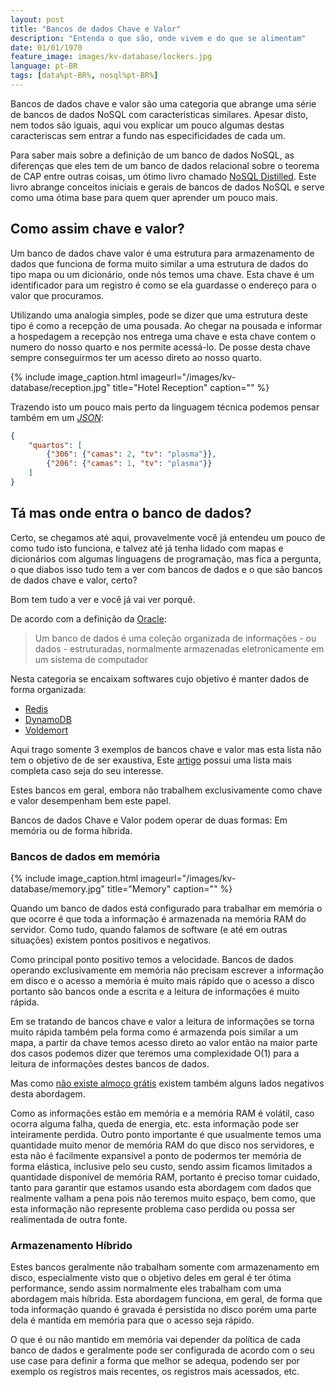 ```yaml
---
layout: post
title: "Bancos de dados Chave e Valor"
description: "Entenda o que são, onde vivem e do que se alimentam"
date: 01/01/1970
feature_image: images/kv-database/lockers.jpg
language: pt-BR
tags: [data%pt-BR%, nosql%pt-BR%]
---
```


Bancos de dados chave e valor são uma categoria que abrange uma série de bancos de dados NoSQL com caracteristicas similares. Apesar disto, nem todos são iguais, aqui vou explicar um pouco algumas destas caracteriscas sem entrar a fundo nas especificidades de cada um.

<!--more-->

Para saber mais sobre a definição de um banco de dados NoSQL, as diferenças que eles tem de um banco de dados relacional sobre o teorema de CAP entre outras coisas, um ótimo livro chamado [NoSQL Distilled](https://www.amazon.com.br/NoSQL-Distilled-Emerging-Polyglot-Persistence-ebook/dp/B0090J3SYW/ref=tmm_kin_swatch_0?_encoding=UTF8&qid=&sr=). Este livro abrange conceitos iniciais e gerais de bancos de dados NoSQL e serve como uma ótima base para quem quer aprender um pouco mais.

## Como assim chave e valor?

Um banco de dados chave valor é uma estrutura para armazenamento de dados que funciona de forma muito similar a uma estrutura de dados do tipo mapa ou um dicionário, onde nós temos uma chave. Esta chave é um identificador para um registro é como se ela guardasse o endereço para o valor que procuramos. 


Utilizando uma analogia simples, pode se dizer que uma estrutura deste tipo é como a recepção de uma pousada. Ao chegar na pousada e informar a hospedagem a recepção nos entrega uma chave e esta chave contem o numero do nosso quarto e nos permite acessá-lo. De posse desta chave sempre conseguirmos ter um acesso direto ao nosso quarto.

{% include image_caption.html imageurl="/images/kv-database/reception.jpg" title="Hotel Reception" caption="" %}

Trazendo isto um pouco mais perto da linguagem técnica podemos pensar também em um *[JSON](https://pt.wikipedia.org/wiki/JSON)*:

```json
{
    "quartos": [
        {"306": {"camas": 2, "tv": "plasma"}},
        {"206": {"camas": 1, "tv": "plasma"}}
    ]
}
```

## Tá mas onde entra o banco de dados?

Certo, se chegamos até aqui, provavelmente você já entendeu um pouco de como tudo isto funciona, e talvez até já tenha lidado com mapas e dicionários com algumas linguagens de programação, mas fica a pergunta, o que diabos isso tudo tem a ver com bancos de dados e o que são bancos de dados chave e valor, certo?

Bom tem tudo a ver e você já vai ver porquê.

De acordo com a definição da [Oracle](https://www.oracle.com/br/database/what-is-database/):

> Um banco de dados é uma coleção organizada de informações - ou dados - estruturadas, normalmente armazenadas eletronicamente em um sistema de computador

Nesta categoria se encaixam softwares cujo objetivo é manter dados de forma organizada:

- [Redis](https://redis.io)
- [DynamoDB](https://aws.amazon.com/dynamodb/)
- [Voldemort](https://www.project-voldemort.com/voldemort/)

Aqui trago somente 3 exemplos de bancos chave e valor mas esta lista não tem o objetivo de de ser exaustiva, Este [artigo](https://en.wikipedia.org/wiki/Key–value_database) possui uma lista mais completa caso seja do seu interesse.

Estes bancos em geral, embora não trabalhem exclusivamente como chave e valor desempenham bem este papel.

Bancos de dados Chave e Valor podem operar de duas formas: Em memória ou de forma híbrida.

### Bancos de dados em memória

{% include image_caption.html imageurl="/images/kv-database/memory.jpg" title="Memory" caption="" %}

Quando um banco de dados está configurado para trabalhar em memória o que ocorre é que toda a informação é armazenada na memória RAM do servidor. Como tudo, quando falamos de software (e até em outras situações) existem pontos positivos e negativos.

Como principal ponto positivo temos a velocidade. Bancos de dados operando exclusivamente em memória não precisam escrever a informação em disco e o acesso a memória é muito mais rápido que o acesso a disco portanto são bancos onde a escrita e a leitura de informações é muito rápida.

Em se tratando de bancos chave e valor a leitura de informações se torna muito rápida também pela forma como é armazenda pois similar a um mapa, a partir da chave temos acesso direto ao valor então na maior parte dos casos podemos dizer que teremos uma complexidade O(1) para a leitura de informações destes bancos de dados.

Mas como [não existe almoço grátis](https://pt.wikipedia.org/wiki/There_ain%27t_no_such_thing_as_a_free_lunch) existem também alguns lados negativos desta abordagem.

Como as informações estão em memória e a memória RAM é volátil, caso ocorra alguma falha, queda de energia, etc. esta informação pode ser inteiramente perdida. Outro ponto importante é que usualmente temos uma quantidade muito menor de memória RAM do que disco nos servidores, e esta não é facilmente expansivel a ponto de podermos ter memória de forma elástica, inclusive pelo seu custo, sendo assim ficamos limitados a quantidade disponível de memória RAM, portanto é preciso tomar cuidado, tanto para garantir que estamos usando esta abordagem com dados que realmente valham a pena pois não teremos muito espaço, bem como, que esta informação não represente problema caso perdida ou possa ser realimentada de outra fonte.

### Armazenamento Híbrido

Estes bancos geralmente não trabalham somente com armazenamento em disco, especialmente visto que o objetivo deles em geral é ter ótima performance, sendo assim normalmente eles trabalham com uma abordagem mais híbrida. Esta abordagem funciona, em geral, de forma que toda informação quando é gravada é persistida no disco porém uma parte dela é mantida em memória para que o acesso seja rápido.

O que é ou não mantido em memória vai depender da política de cada banco de dados e geralmente pode ser configurada de acordo com o seu use case para definir a forma que melhor se adequa, podendo ser por exemplo os registros mais recentes, os registros mais acessados, etc.


